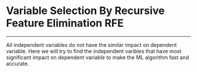 # Variable Selection By Recursive Feature Elimination RFE
---
All independent variables do not have the similar impact on dependent variable. Here we will try to find the independent varibles that have most significant impact on dependent variable to make the ML algorithm fast and accurate.
